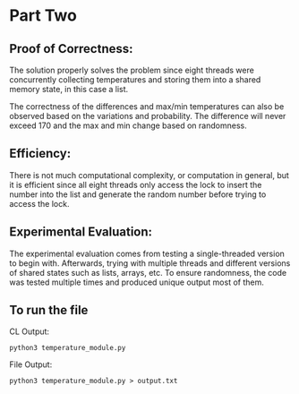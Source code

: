 # Part Two

## Proof of Correctness:
The solution properly solves the problem since eight threads
were concurrently collecting temperatures and storing them
into a shared memory state, in this case a list. 

The correctness of the differences and max/min temperatures
can also be observed based on the variations and probability.
The difference will never exceed 170 and the max and min change
based on randomness.


## Efficiency:
There is not much computational complexity, or computation in general,
but it is efficient since all eight threads only access the lock to
insert the number into the list and generate the random number before
trying to access the lock.

## Experimental Evaluation:
The experimental evaluation comes from testing a single-threaded version
to begin with. Afterwards, trying with multiple threads and different versions
of shared states such as lists, arrays, etc. To ensure randomness, the code
was tested multiple times and produced unique output most of them.


## To run the file
CL Output:
```
python3 temperature_module.py
```

File Output:
```
python3 temperature_module.py > output.txt
```
